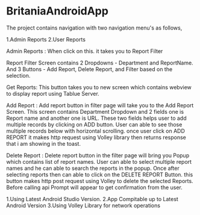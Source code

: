 # BritaniaAndroidApp

The project contains navigation with two navigation menu's as follows,

1.Admin Reports
2.User Reports

Admin Reports : When click on this. it takes you to Report Filter

Report Filter Screen contains 2 Dropdowns - Department and ReportName. And 3 Buttons - Add Report, Delete Report, and Filter based on the selection.

Get Reports: This button takes you to new screen which contains webview to display report using Tablue Server.


Add Report : Add report button in filter page will take you to the Add Report Screen. This screen contains Department Dropdown and 2 fields one is Report name and another one is URL. These two fields helps user to add multiple records by clicking on ADD button. User can able to see those multiple records below with horizontal scrolling. once user click on ADD REPORT it makes http request using Volley library then returns response that i am showing in the toast.

Delete Report : Delete report button in the filter page will bring you Popup which contains list of report names. User can able to select multiple report names and he can able to search the reports in the popup. Once after selecting reports then can able to click on the DELETE REPORT Button. this button makes http post request using Volley to delete the selected Reports. Before calling api Prompt will appear to get confirmation from the user.

1.Using Latest Android Studio Version.
2.App Compitable up to Latest Android Version
3.Using Volley Library for network operations



